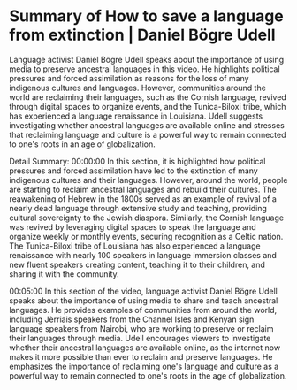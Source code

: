 # Summary of How to save a language from extinction | Daniel Bögre Udell

Language activist Daniel Bögre Udell speaks about the importance of using media to preserve ancestral languages in this video. He highlights political pressures and forced assimilation as reasons for the loss of many indigenous cultures and languages. However, communities around the world are reclaiming their languages, such as the Cornish language, revived through digital spaces to organize events, and the Tunica-Biloxi tribe, which has experienced a language renaissance in Louisiana. Udell suggests investigating whether ancestral languages are available online and stresses that reclaiming language and culture is a powerful way to remain connected to one's roots in an age of globalization.

Detail Summary: 
00:00:00
In this section, it is highlighted how political pressures and forced assimilation have led to the extinction of many indigenous cultures and their languages. However, around the world, people are starting to reclaim ancestral languages and rebuild their cultures. The reawakening of Hebrew in the 1800s served as an example of revival of a nearly dead language through extensive study and teaching, providing cultural sovereignty to the Jewish diaspora. Similarly, the Cornish language was revived by leveraging digital spaces to speak the language and organize weekly or monthly events, securing recognition as a Celtic nation. The Tunica-Biloxi tribe of Louisiana has also experienced a language renaissance with nearly 100 speakers in language immersion classes and new fluent speakers creating content, teaching it to their children, and sharing it with the community.

00:05:00
In this section of the video, language activist Daniel Bögre Udell speaks about the importance of using media to share and teach ancestral languages. He provides examples of communities from around the world, including Jèrriais speakers from the Channel Isles and Kenyan sign language speakers from Nairobi, who are working to preserve or reclaim their languages through media. Udell encourages viewers to investigate whether their ancestral languages are available online, as the internet now makes it more possible than ever to reclaim and preserve languages. He emphasizes the importance of reclaiming one's language and culture as a powerful way to remain connected to one's roots in the age of globalization.

